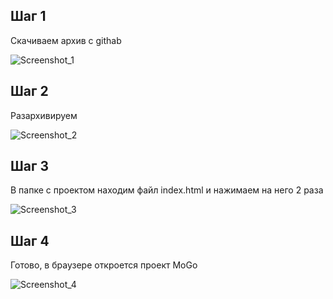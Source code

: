 ## Шаг 1

Скачиваем архив с githab

![Screenshot_1](https://github.com/user-attachments/assets/8e17bf6d-eaa1-43ea-a156-3313eefb34bb)


 
## Шаг 2

Разархивируем 

![Screenshot_2](https://github.com/user-attachments/assets/3beb4d5c-b318-4cb8-89c3-9479c8f03270)


## Шаг 3

В папке с проектом находим файл index.html и нажимаем на него 2 раза 

![Screenshot_3](https://github.com/user-attachments/assets/d24189e2-4748-461a-bee2-17a014465dc0)


 
## Шаг 4

Готово, в браузере откроется проект MoGo

![Screenshot_4](https://github.com/user-attachments/assets/ced09255-e5d8-4f8f-a1b2-297adc424807)



